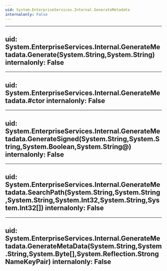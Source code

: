 ```yaml
---
uid: System.EnterpriseServices.Internal.GenerateMetadata
internalonly: False
---
```


---
uid: System.EnterpriseServices.Internal.GenerateMetadata.Generate(System.String,System.String)
internalonly: False
---

---
uid: System.EnterpriseServices.Internal.GenerateMetadata.#ctor
internalonly: False
---

---
uid: System.EnterpriseServices.Internal.GenerateMetadata.GenerateSigned(System.String,System.String,System.Boolean,System.String@)
internalonly: False
---

---
uid: System.EnterpriseServices.Internal.GenerateMetadata.SearchPath(System.String,System.String,System.String,System.Int32,System.String,System.Int32[])
internalonly: False
---

---
uid: System.EnterpriseServices.Internal.GenerateMetadata.GenerateMetaData(System.String,System.String,System.Byte[],System.Reflection.StrongNameKeyPair)
internalonly: False
---

